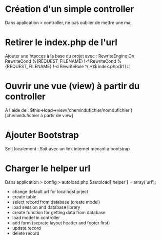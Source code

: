 # Création d'un simple controller
Dans application > controller, ne pas oublier de mettre une maj

# Retirer le index.php de l'url
Ajouter une htacces à la base du projet avec :
    RewriteEngine On
    RewriteCond %{REQUEST_FILENAME} !-f
    RewriteCond %{REQUEST_FILENAME} !-d
    RewriteRule ^(.*)$ index.php/$1 [L]

# Ouvrir une vue (view) à partir du controller
A l'aide de : $this->load->view('chemindufichier/nomdufichier') [chemindufichier à partir de view]

# Ajouter Bootstrap
Soit localement :
    <link rel="stylesheet" href="<?= base_url('assets/css/bootstrap.min.css') ?>">
Soit avec un link internet menant a bootstrap

# Charger le helper url
Dans application > config > autoload.php
    $autoload['helper'] = array('url');



- change default url for localhost prject
- create table
- select record from database (create model)
- load session and database library
- create function for getting data from database
- load model in controller
- add form (seprate layout header and footer first)
- update record
- delete record
